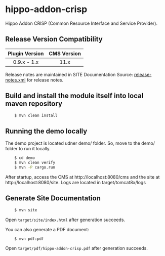 # hippo-addon-crisp

Hippo Addon CRISP (Common Resource Interface and Service Provider).

## Release Version Compatibility

| Plugin Version | CMS Version  |
|:--------------:|:------------:|
| 0.9.x - 1.x    | 11.x         |

Release notes are maintained in SITE Documentation Source: [release-notes.xml](src/site/xdoc/release-notes.xml) for release notes.

## Build and install the module itself into local maven repository

```bash
    $ mvn clean install
```

## Running the demo locally

The demo project is located udner demo/ folder. So, move to the demo/ folder to run it locally.

```bash
    $ cd demo
    $ mvn clean verify
    $ mvn -P cargo.run
```

After startup, access the CMS at http://localhost:8080/cms and the site at http://localhost:8080/site.
Logs are located in target/tomcat8x/logs

## Generate Site Documentation

```bash
    $ mvn site
```

Open ```target/site/index.html``` after generation succeeds.

You can also generate a PDF document:

```bash
    $ mvn pdf:pdf
```

Open ```target/pdf/hippo-addon-crisp.pdf``` after generation succeeds.
